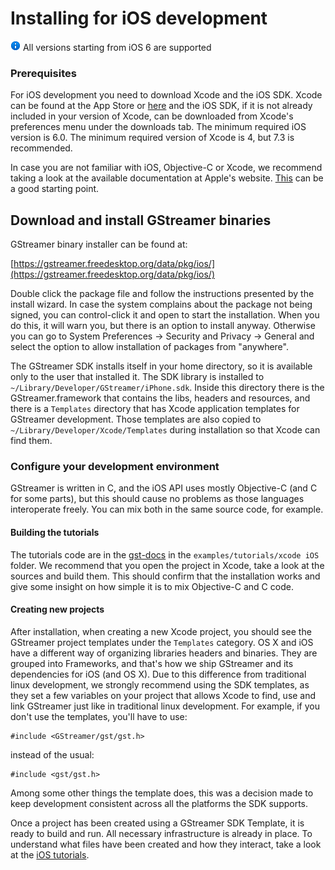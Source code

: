 # Installing for iOS development

![](images/icons/emoticons/information.png) All versions starting from iOS 6 are supported

### Prerequisites

For iOS development you need to download Xcode and the iOS SDK. Xcode
can be found at the App Store or
[here](https://developer.apple.com/devcenter/ios/index.action#downloads)
and the iOS SDK, if it is not already included in your version of Xcode,
can be downloaded from Xcode's preferences menu under the downloads tab.
The minimum required iOS version is 6.0. The minimum required version of
Xcode is 4, but 7.3 is recommended.

In case you are not familiar with iOS, Objective-C or Xcode, we
recommend taking a look at the available documentation at Apple's
website.
[This](http://developer.apple.com/library/ios/#DOCUMENTATION/iPhone/Conceptual/iPhone101/Articles/00_Introduction.html) can be a good starting point.

## Download and install GStreamer binaries

GStreamer binary installer can be found at:

[https://gstreamer.freedesktop.org/data/pkg/ios/](https://gstreamer.freedesktop.org/data/pkg/ios/)

Double click the package file and follow the instructions presented by
the install wizard. In case the system complains about the package not
being signed, you can control-click it and open to start the
installation. When you do this, it will warn you, but there is an option
to install anyway. Otherwise you can go to System Preferences → Security
and Privacy → General and select the option to allow installation of
packages from "anywhere".

The GStreamer SDK installs itself in your home directory, so it is
available only to the user that installed it. The SDK library is
installed to `~/Library/Developer/GStreamer/iPhone.sdk`. Inside this
directory there is the GStreamer.framework that contains the libs,
headers and resources, and there is a `Templates` directory that has
Xcode application templates for GStreamer development. Those templates
are also copied to `~/Library/Developer/Xcode/Templates` during
installation so that Xcode can find them.

### Configure your development environment

GStreamer is written in C, and the iOS API uses mostly Objective-C (and
C for some parts), but this should cause no problems as those languages
interoperate freely. You can mix both in the same source code, for
example.

#### Building the tutorials

The tutorials code are in the
[gst-docs](https://gitlab.freedesktop.org/gstreamer/gst-docs/) in the
`examples/tutorials/xcode iOS` folder. We recommend that you open the project
in Xcode, take a look at the sources and build them. This should
confirm that the installation works and give some insight on how
simple it is to mix Objective-C and C code.

#### Creating new projects

After installation, when creating a new Xcode project, you should see
the GStreamer project templates under the `Templates` category. OS X and
iOS have a different way of organizing libraries headers and binaries.
They are grouped into Frameworks, and that's how we ship GStreamer and
its dependencies for iOS (and OS X). Due to this difference from
traditional linux development, we strongly recommend using the SDK
templates, as they set a few variables on your project that allows Xcode
to find, use and link GStreamer just like in traditional linux
development. For example, if you don't use the templates, you'll have to
use:

```
#include <GStreamer/gst/gst.h>
```

instead of the usual:

```
#include <gst/gst.h>
```

Among some other things the template does, this was a decision made to
keep development consistent across all the platforms the SDK supports.

Once a project has been created using a GStreamer SDK Template, it is
ready to build and run. All necessary infrastructure is already in
place. To understand what files have been created and how they interact,
take a look at the [iOS tutorials](tutorials/ios/index.md).
